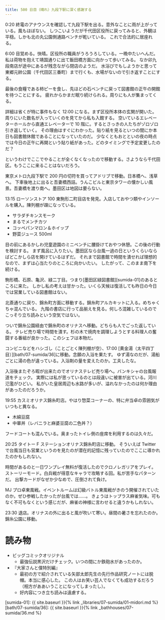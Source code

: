 ```yaml
---
title: 500 日目（晴れ）九段下駅に深く感謝する
---
```


0:20 終電のアナウンスを確認して九段下駅を出る。意外なことに雨が上がっている。風もほぼない。
しつこいようだが千代田区役所に戻ってみると、外観は平穏。しかも北の丸公園側通路ベンチが乾いている。
これで合法的に居座れる。

6:00 目覚める。快晴。区役所の職員がうろうろしている。一晩中たいへんだ。
私は荷物を抱えて靖国通りに出て飯田橋方面に向かって歩いてみる。
なか卯九段南店が途中にあるが残念ながら閉店のようだ。
水浴びでもしようかと思って東郷元帥公園（千代田区三番町）まで行くも、水場がないので引き返すことにする。

最後の食糧である柿ピーを食し、先ほどの石ベンチに戻って図書館の正午の開館を待つことにする。
疲れからかまだ眠り続けられる。周りにも人が集まってくる。

詳細は省くが特に事件もなく 12:00 になる。まず区役所本体の玄関が開いた。
周りにいた数名が入っていくのを見てから私も入館する。
空いているエレベーターホールから直通エレベーターで 10 階に。するとさっきの人たちがゾロゾロ引き返していく。
その理由はすぐにわかった。貼り紙を見るといつの間にか本日も図書館休館であることになっていたのだ。
少なくともおとといの夜の時点では今日の正午に再開という貼り紙があった。どのタイミングで予定変更したのだ？

というわけでここでやることが全くなくなったので移動する。さようなら千代田区。もうここに来ることはないだろう。

東京メトロ九段下駅で 200 円の切符を買ってアドリブで移動。日本橋へ、浅草へ。
下車後地上に出ると吾妻橋西詰。うんこビルと東京タワーの懐かしい風景。吾妻橋を渡り南へ。墨田区は地図は要らない。

13:15 ローソンストア 100 東駒形二町目店を発見。入店しておやつ類やインソールを購入。陳列棚が疎になっている。
* サラダチキンスモーク
* まるでメンチカツ
* コッペパンマロン＆ホイップ
* 野菜ジュース 500ml

目の前にあるかしわ児童遊園のミニベンチに腰掛けておやつ休憩。この後の行動を検討する。
まず風呂に入りたい。墨田区なら台風一過の日というくらいならばどこかしら店を開けているはずだ。
それまで図書館で時間を潰せれば理想的なので、まずは心当たりのところに向かいたい。
したがって、このまま南下を続ける。

駒形橋、石原、亀沢、緑二丁目。つまり[墨田区緑図書館][sumida-01]のあるところに来た。
しかし私の考えは甘かった。いくら天候は復活しても昨日の今日では営業している図書館はない。

北斎通りに戻り、錦糸町方面に移動する。錦糸町アルカキットに入る。めちゃくちゃ混んでいる。
九階の書店に行って品揃えを見る。何しろ混雑しているのでこっそり立ち読みという空気ではない。

ついで錦糸公園経由で錦糸町のオリナスへ移動。どちらも人でごった返している。
テレビ売り場で時間を潰す。杉の木で焼肉を調理しようとする料理人の奮闘する番組が良かった。このシェフは本物だ。

コンビニなどをハシゴし（ことごとく陳列棚が空）、17:00 [黄金湯（太平四丁目）][bath/07-sumida/36]に移動。念願の入浴を果たす。
ゆず湯なのだが、湯船ごとに湯の色が違っている。入浴剤の量を変えたのか。工夫したな。

入浴後またぞろ暇が出来たのでオリナステレビ売り場へ。バンキシャの台風報道をチェック。
実際には私が思っているのとは段違いに被害が出ている。河川氾濫がひどい。
私がいた皇居周辺も水路が多いが、溢れなかったのは何か理由があったのだろうか。

19:55 カスミオリナス錦糸町店。やはり惣菜コーナーの、特に弁当卓の雰囲気がいつもと異なる。
* 木綿豆腐
* 中華丼（レバニラと麻婆豆腐の二色丼？）

フードコートも混んでいる。奥まったトイレ側の座席を利用するのは久々だ。

20:25 タイトー F ステーションオリナス錦糸町店に移動。
そういえば Twitter で台風当日も営業というのを見たのが潜在的記憶に残っていたのでここに導かれたのかもしれない。

時間があるのと一日ワンプレイ無料が復活したのでクロノレガリアをプレイ。
ストーリーモード。白兵戦が得意なキャラで攻略する回。私が苦手なパターンだ。
出撃カードがなぜか少なめで、圧倒されて負け。

MJ プロ卓東風戦。イベントルームは幻級バトル東風戦がきのう開催されていたのか。ぜひ参戦したかったが台風では……。
きょうはトップラス麻雀気味。可もなく不可もなくという感じだが、麻雀の神様に言わせると違うかもしれない。

23:30 退店。オリナスの外に出ると風が吹いて寒い。昼間の暑さを忘れたのか。錦糸公園に移動。

# 読み物

* ビッグコミックオリジナル
  * 最強伝説黒沢だけチェック。いつの間にか鉄砲水があったのか。
* 『大家さんと僕特別編』
  * 最初の方で紹介されている矢部太郎先生の先行作品研究ノートには脱帽。本当に感心した。
    この人はお笑い芸人でなくても成功するだろう（相方がああいうことになってしまったし）。
  * 好内容につき立ち読みは遠慮する。

[sumida-01]: {{ site.baseurl }}{% link _libraries/07-sumida/01-midori.md %}
[bath/07-sumida/36]: {{ site.baseurl }}{% link _bathhouses/07-sumida/36.md %}
